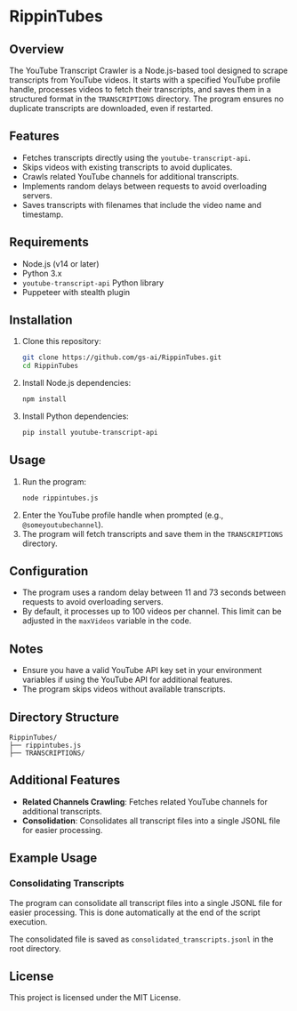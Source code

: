 # RippinTubes

## Overview
The YouTube Transcript Crawler is a Node.js-based tool designed to scrape transcripts from YouTube videos. It starts with a specified YouTube profile handle, processes videos to fetch their transcripts, and saves them in a structured format in the `TRANSCRIPTIONS` directory. The program ensures no duplicate transcripts are downloaded, even if restarted.

## Features
- Fetches transcripts directly using the `youtube-transcript-api`.
- Skips videos with existing transcripts to avoid duplicates.
- Crawls related YouTube channels for additional transcripts.
- Implements random delays between requests to avoid overloading servers.
- Saves transcripts with filenames that include the video name and timestamp.

## Requirements
- Node.js (v14 or later)
- Python 3.x
- `youtube-transcript-api` Python library
- Puppeteer with stealth plugin

## Installation
1. Clone this repository:
   ```bash
   git clone https://github.com/gs-ai/RippinTubes.git
   cd RippinTubes
   ```
2. Install Node.js dependencies:
   ```bash
   npm install
   ```
3. Install Python dependencies:
   ```bash
   pip install youtube-transcript-api
   ```

## Usage
1. Run the program:
   ```bash
   node rippintubes.js
   ```
2. Enter the YouTube profile handle when prompted (e.g., `@someyoutubechannel`).
3. The program will fetch transcripts and save them in the `TRANSCRIPTIONS` directory.

## Configuration
- The program uses a random delay between 11 and 73 seconds between requests to avoid overloading servers.
- By default, it processes up to 100 videos per channel. This limit can be adjusted in the `maxVideos` variable in the code.

## Notes
- Ensure you have a valid YouTube API key set in your environment variables if using the YouTube API for additional features.
- The program skips videos without available transcripts.

## Directory Structure
```
RippinTubes/
├── rippintubes.js
├── TRANSCRIPTIONS/
```

## Additional Features
- **Related Channels Crawling**: Fetches related YouTube channels for additional transcripts.
- **Consolidation**: Consolidates all transcript files into a single JSONL file for easier processing.

## Example Usage
### Consolidating Transcripts
The program can consolidate all transcript files into a single JSONL file for easier processing. This is done automatically at the end of the script execution.

The consolidated file is saved as `consolidated_transcripts.jsonl` in the root directory.

## License
This project is licensed under the MIT License.